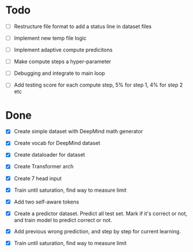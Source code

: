# Todo
- [ ] Restructure file format to add a status line in dataset files

- [ ] Implement new temp file logic

- [ ] Implement adaptive compute predicitons

- [ ] Make compute steps a hyper-parameter

- [ ] Debugging and integrate to main loop

- [ ] Add testing score for each compute step, 5% for step 1, 4% for step 2 etc



# Done

- [x] Create simple dataset with DeepMind math generator

- [x] Create vocab for DeepMind dataset

- [x] Create dataloader for dataset

- [x] Create Transformer arch

- [x] Create 7 head input

- [x] Train until saturation, find way to measure limit

- [x] Add two self-aware tokens

- [x] Create a predictor dataset. Predict all test set. Mark if it's correct or not, and train model to predict correct or not. 

- [x] Add previous wrong prediction, and step by step for current learning.

- [x] Train until saturation, find way to measure limit

